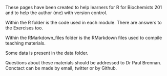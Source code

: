 These pages have been created to help learners for R for Biochemists 201 
and to help the author (me) with version control. 

Within the R folder is the code used in each module. There are answers to the
Exercises too. 

Within the RMarkdown_files folder is the RMarkdown files used to compile
teaching materials. 

Some data is present in the data folder. 

Questions about these materials should be addressed to Dr Paul Brennan. 
Conctact can be made by email, twitter or by Github. 
